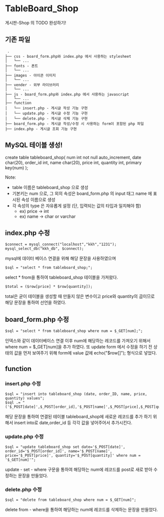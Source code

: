 # TableBoard_Shop
게시판-Shop 의 TODO 완성하기!

## 기존 파일
```
 .
├── css - board_form.php와 index.php 에서 사용하는 stylesheet
│   └── ...
├── fonts - 폰트
│   └── ...
├── images - 아이콘 이미지
│   └── ...
├── vender - 외부 라이브러리
│   └── ...
├── js - board_form.php와 index.php 에서 사용하는 javascript
│   └── ...
├── function
│   └── insert.php - 게시글 작성 기능 구현
│   └── update.php - 게시글 수정 기능 구현
│   └── delete.php - 게시글 삭제 기능 구현
├── board_form.php - 게시글 작성/수정 시 사용하는 form이 포함된 php 파일
├── index.php - 게시글 조회 기능 구현
```

## MySQL 테이블 생성!

create table tableboard_shop(
num int not null auto_increment, 
date char(20),
order_id int,
name char(20),
price int,
quantity int,
primary key(num)
  );
  
Note: 
- table 이름은 tableboard_shop 으로 생성
- 기본키는 num 으로, 그 외의 속성은 board_form.php 의 input 태그 name 에 표시된 속성 이름으로 생성
- 각 속성의 type 은 자유롭게 설정 (단, 입력되는 값의 타입과 일치해야 함)
    - ex) price -> int
    - ex) name -> char or varchar
    
## index.php 수정
    $connect = mysql_connect("localhost","kkh","1231");
    mysql_select_db("kkh_db", $connect);
   mysql에 데이터 베이스 연결을 위해 해당 문장을 사용하였으며
   
    $sql = "select * from tableboard_shop;";
   select * from을 통하여 tableboard_shop 테이블을 가져왔다.
   
    $total = ($row[price] * $row[quantity]);
   total은 굳이 테이블을 생성할 때 만들지 않은 변수이고 price와 quantity의 곱이므로 해당 문장을 통하여 선언을 하였다.
   

## board_form.php 수정
    $sql = "select * from tableboard_shop where num = $_GET[num];";
   인덱스와 같이 데이터베이스 연결 이후 num에 해당하는 레코드를 가져오기 위해서 where num = $_GET[num]을 추가 하였다.
   또 update form 에서 수정을 하기 전 상태의 값을 먼저 보여주기 위해 form에 value 값에 echo("$row[]"); 형식으로 넣었다.
## function
### insert.php 수정
    $sql = "insert into tableboard_shop (date, order_ID, name, price, quantity) values";
    $sql .= "('$_POST[date]',$_POST[order_id],'$_POST[name]',$_POST[price],$_POST[quantity])";
   해당 문장을 통하여 연결된 테이블 tableboard_shop에 새로운 레코드를 추가 하기 위해서 insert into로 date,order_id 등 각각
   값을 넣어주어서 추가시킨다.

### update.php 수정
    $sql = "update tableboard_shop set date='$_POST[date]', order_id='$_POST[order_id]', name='$_POST[name]', price='$_POST[price]', quantity='$_POST[quantity]' where num = '$_GET[num]'";
update - set - where 구문을 통하여 해당하는 num에 레코드를 post로 새로 받아 수정하는 문장을 만들었다.
### delete.php 수정
    $sql = "delete from tableboard_shop where num = $_GET[num]";
  delete from - where을 통하여 해당하는 num에 레코드를 삭제하는 문장을 만들었다.
